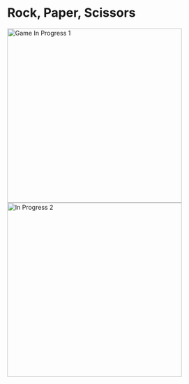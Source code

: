 # Rock, Paper, Scissors
<img width="400" alt="Game In Progress 1" src="https://user-images.githubusercontent.com/99611638/235773992-db93cb2d-664a-4f34-9803-53cae688dc0e.png"> <img width="400" alt="In Progress 2" src="https://user-images.githubusercontent.com/99611638/235774002-4e072a9b-a1d3-40a9-8b0a-8b35611c09cf.png">
